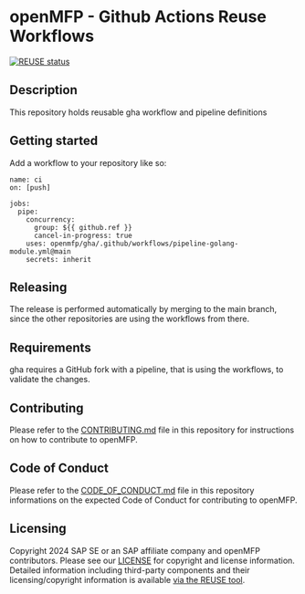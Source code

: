 # openMFP - Github Actions Reuse Workflows

[![REUSE status](
https://api.reuse.software/badge/github.com/openmfp/gha)](https://api.reuse.software/info/github.com/openmfp/gha)

## Description

This repository holds reusable gha workflow and pipeline definitions


## Getting started

Add a workflow to your repository like so:

```
name: ci
on: [push]

jobs:
  pipe:
    concurrency:
      group: ${{ github.ref }}
      cancel-in-progress: true
    uses: openmfp/gha/.github/workflows/pipeline-golang-module.yml@main
    secrets: inherit
```

## Releasing

The release is performed automatically by merging to the main branch, since the other repositories are using the workflows from there.


## Requirements

gha requires a GitHub fork with a pipeline, that is using the workflows, to validate the changes.

## Contributing

Please refer to the [CONTRIBUTING.md](CONTRIBUTING.md) file in this repository for instructions on how to contribute to openMFP.

## Code of Conduct

Please refer to the [CODE_OF_CONDUCT.md](CODE_OF_CONDUCT.md) file in this repository informations on the expected Code of Conduct for contributing to openMFP.

## Licensing

Copyright 2024 SAP SE or an SAP affiliate company and openMFP contributors. Please see our [LICENSE](LICENSE) for copyright and license information. Detailed information including third-party components and their licensing/copyright information is available [via the REUSE tool](https://api.reuse.software/info/github.com/openmfp/golang-commons).
